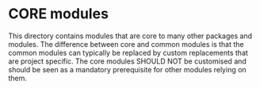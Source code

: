 # CORE modules

This directory contains modules that are core to many other packages and modules. The difference between
core and common modules is that the common modules can typically be replaced by custom replacements that
are project specific. The core modules SHOULD NOT be customised and should be seen as a mandatory prerequisite for
other modules relying on them.
